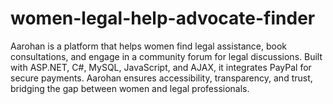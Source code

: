 # women-legal-help-advocate-finder
Aarohan is a platform that helps women find legal assistance, book consultations, and engage in a community forum for legal discussions. Built with ASP.NET, C#, MySQL, JavaScript, and AJAX, it integrates PayPal for secure payments. Aarohan ensures accessibility, transparency, and trust, bridging the gap between women and legal professionals.
